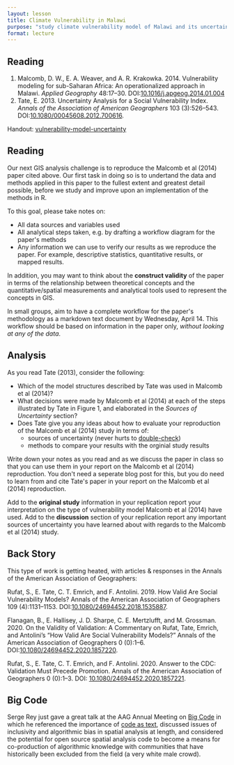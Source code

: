 ```yaml
---
layout: lesson
title: Climate Vulnerability in Malawi
purpose: "study climate vulnerability model of Malawi and its uncertainty"
format: lecture
---
```


## Reading

1. Malcomb, D. W., E. A. Weaver, and A. R. Krakowka. 2014. Vulnerability modeling for sub-Saharan Africa: An operationalized approach in Malawi. *Applied Geography* 48:17–30. DOI:[10.1016/j.apgeog.2014.01.004](https://doi.org/10.1016/j.apgeog.2014.01.004)
2. Tate, E. 2013. Uncertainty Analysis for a Social Vulnerability Index. *Annals of the Association of American Geographers* 103 (3):526–543. DOI:[10.1080/00045608.2012.700616](https://doi.org/10.1080/00045608.2012.700616).

Handout: [vulnerability-model-uncertainty](/assets/vulnerability-model-uncertainty.pdf)

## Reading


Our next GIS analysis challenge is to reproduce the Malcomb et al (2014) paper cited above. Our first task in doing so is to undertand the data and methods applied in this paper to the fullest extent and greatest detail possible, before we study and improve upon an implementation of the methods in R.

To this goal, please take notes on:
- All data sources and variables used
- All analytical steps taken, e.g. by drafting a workflow diagram for the paper's methods
- Any information we can use to verify our results as we reproduce the paper. For example, descriptive statistics, quantitative results, or mapped results.

In addition, you may want to think about the **construct validity** of the paper in terms of the relationship between theoretical concepts and the quantitative/spatial measurements and analytical tools used to represent the concepts in GIS.

In small groups, aim to have a complete workflow for the paper's methodology as a markdown text document by Wednesday, April 14. This workflow should be based on information in the paper only, *without looking at any of the data*.




## Analysis

As you read Tate (2013), consider the following:

- Which of the model structures described by Tate was used in Malcomb et al (2014)?
- What decisions were made by Malcomb et al (2014) at each of the steps illustrated by Tate in Figure 1, and elaborated in the *Sources of Uncertainty* section?
- Does Tate give you any ideas about how to evaluate your reproduction of the Malcomb et al (2014) study in terms of:
  - sources of uncertainty (never hurts to [double-check](https://youtu.be/tj7RlQdF25A))
  - methods to compare your results with the orginial study results

Write down your notes as you read and as we discuss the paper in class so that you can use them in your report on the Malcomb et al (2014) reproduction. You don't need a seperate blog post for this, but you do need to learn from and cite Tate's paper in your report on the Malcomb et al (2014) reproduction.

Add to the **original study** information in your replication report your interpretation on the type of vulnerability model Malcomb et al (2014) have used. Add to the **discussion** section of your replication report any important sources of uncertainty you have learned about with regards to the Malcomb et al (2014) study.

## Back Story

This type of work is getting heated, with articles & responses in the Annals of the American Association of Geographers:

Rufat, S., E. Tate, C. T. Emrich, and F. Antolini. 2019. How Valid Are Social Vulnerability Models? Annals of the American Association of Geographers 109 (4):1131–1153. DOI:[10.1080/24694452.2018.1535887](https://doi.org/10.1080/24694452.2018.1535887).

Flanagan, B., E. Hallisey, J. D. Sharpe, C. E. Mertzlufft, and M. Grossman. 2020. On the Validity of Validation: A Commentary on Rufat, Tate, Emrich, and Antolini’s “How Valid Are Social Vulnerability Models?” Annals of the American Association of Geographers 0 (0):1–6. DOI:[10.1080/24694452.2020.1857220](https://doi.org/10.1080/24694452.2020.1857220).

Rufat, S., E. Tate, C. T. Emrich, and F. Antolini. 2020. Answer to the CDC: Validation Must Precede Promotion. Annals of the American Association of Geographers 0 (0):1–3. DOI: [10.1080/24694452.2020.1857221](https://doi.org/10.1080/24694452.2020.1857221).

## Big Code

Serge Rey just gave a great talk at the AAG Annual Meeting on [Big Code](https://aag.secure-abstracts.com/AAG%20Annual%20Meeting%202021/sessions-gallery/27052) in which he referenced the importance of [code as text](02b_showmethecode.md), discussed issues of inclusivity and algorithmic bias in spatial analysis at length, and considered the potential for open source spatial analysis code to become a means for co-production of algorithmic knowledge with communities that have historically been excluded from the field (a very white male crowd).
